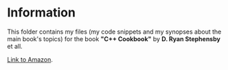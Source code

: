 # Information
This folder contains my files (my code snippets and my synopses about the main book's topics) for the book  **"C++ Cookbook"** by **D. Ryan Stephensby** et all.

[Link to Amazon](https://www.amazon.com/Cookbook-Solutions-Examples-Programmers-Cookbooks/dp/0596007612).


